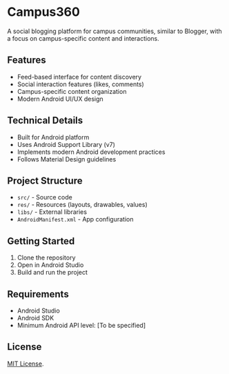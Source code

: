 # Campus360

A social blogging platform for campus communities, similar to Blogger, with a focus on campus-specific content and interactions.

## Features

- Feed-based interface for content discovery
- Social interaction features (likes, comments)
- Campus-specific content organization
- Modern Android UI/UX design

## Technical Details

- Built for Android platform
- Uses Android Support Library (v7)
- Implements modern Android development practices
- Follows Material Design guidelines

## Project Structure

- `src/` - Source code
- `res/` - Resources (layouts, drawables, values)
- `libs/` - External libraries
- `AndroidManifest.xml` - App configuration

## Getting Started

1. Clone the repository
2. Open in Android Studio
3. Build and run the project

## Requirements

- Android Studio
- Android SDK
- Minimum Android API level: [To be specified]

## License
[MIT License](LICENSE).

